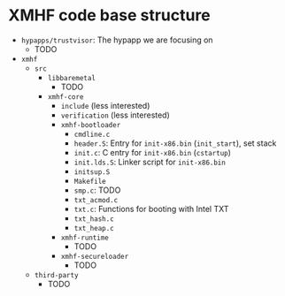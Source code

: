 # XMHF code base structure

* `hypapps/trustvisor`: The hypapp we are focusing on
	* TODO
* `xmhf`
	* `src`
		* `libbaremetal`
			* TODO
		* `xmhf-core`
			* `include` (less interested)
			* `verification` (less interested)
			* `xmhf-bootloader`
				* `cmdline.c`
				* `header.S`: Entry for `init-x86.bin` (`init_start`), set stack
				* `init.c`: C entry for `init-x86.bin` (`cstartup`)
				* `init.lds.S`: Linker script for `init-x86.bin`
				* `initsup.S`
				* `Makefile`
				* `smp.c`: TODO
				* `txt_acmod.c`
				* `txt.c`: Functions for booting with Intel TXT
				* `txt_hash.c`
				* `txt_heap.c`
			* `xmhf-runtime`
				* TODO
			* `xmhf-secureloader`
				* TODO
	* `third-party`
		* TODO

